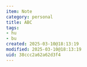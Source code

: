 ```yaml
---
item: Note
category: personal
title: ABC
tags:
- hu
- bu
created: 2025-03-10@18:13:19
modified: 2025-03-10@18:13:19
uid: 38ccc2a62a62d3f4
---
```


